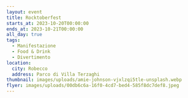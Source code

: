 ```yaml
---
layout: event
title: Rocktoberfest
starts_at: 2023-10-20T00:00:00
ends_at: 2023-10-21T00:00:00
all_day: true
tags:
  - Manifestazione
  - Food & Drink
  - Divertimento
location:
  city: Robecco
  address: Parco di Villa Terzaghi
thumbnail: images/uploads/amie-johnson-vjxlzqi5tle-unsplash.webp
flyer: images/uploads/00db6c6a-16f0-4cd7-bed4-585f8dc7def8.jpeg
---
```

